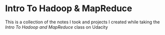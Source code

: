 # Intro To Hadoop & MapReduce

This is a collection of the notes I took and projects I created while taking the *Intro To Hadoop and MapReduce* class on Udacity